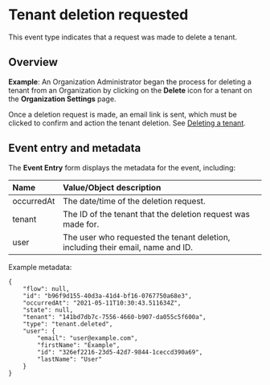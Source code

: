 # Tenant deletion requested

<head>
  <meta name="guidename" content="Flow"/>
  <meta name="context" content="GUID-96fe67b4-9d94-4f1e-9c7f-87b1385da3cb"/>
</head>


This event type indicates that a request was made to delete a tenant.

## Overview

**Example**: An Organization Administrator began the process for deleting a tenant from an Organization by clicking on the **Delete** icon for a tenant on the **Organization Settings** page.

Once a deletion request is made, an email link is sent, which must be clicked to confirm and action the tenant deletion. See [Deleting a tenant](t-flo-Tenant_Deleting_a76a13d5-8816-4a8b-9938-dcd1d295da31.md).

## Event entry and metadata

The **Event Entry** form displays the metadata for the event, including:

|Name|Value/Object description|
|:---|:-----------------------|
|occurredAt|The date/time of the deletion request.|
|tenant|The ID of the tenant that the deletion request was made for.|
|user|The user who requested the tenant deletion, including their email, name and ID.|

Example metadata:

```
{
	"flow": null,
	"id": "b96f9d155-40d3a-41d4-bf16-0767750a68e3",
	"occurredAt": "2021-05-11T10:30:43.511634Z",
	"state": null,
	"tenant": "141bd7db7c-7556-4660-b907-da055c5f600a",
	"type": "tenant.deleted",
	"user": {
		"email": "user@example.com",
		"firstName": "Example",
		"id": "326ef2216-23d5-42d7-9844-1ceccd390a69",
		"lastName": "User"
	}
}
```